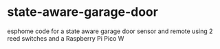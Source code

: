 # state-aware-garage-door
esphome code for a state aware garage door sensor and remote using 2 reed switches and a Raspberry Pi Pico W
